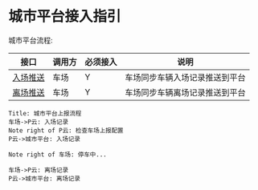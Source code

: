 # 城市平台接入指引

城市平台流程:

|接口|调用方|必须接入|说明|
|---|---|---|---|
|[入场推送](./../api/parking-enter.html)|车场|Y|车场同步车辆入场记录推送到平台|
|[离场推送](./../api/parking-leave.html)|车场|Y|车场同步车辆离场记录推送到平台|

``` sequence
Title: 城市平台上报流程
车场->P云: 入场记录
Note right of P云: 检查车场上报配置
P云->城市平台: 入场记录

Note right of 车场: 停车中...

车场->P云: 离场记录
P云->城市平台: 离场记录
```
